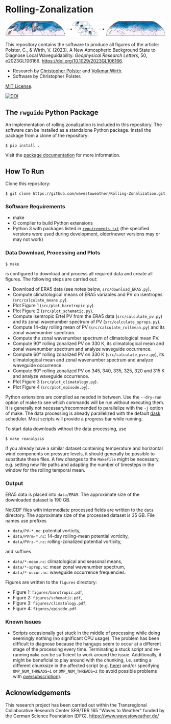 # Rolling-Zonalization

![Rolling Zonalization example](https://raw.githubusercontent.com/wavestoweather/Rolling-Zonalization/main/docs/source/img/rzon.png)

This repository contains the software to produce all figures of the article: Polster, C., & Wirth, V. (2023). A New Atmospheric Background State to Diagnose Local Waveguidability. *Geophysical Research Letters*, 50, e2023GL106166. https://doi.org/10.1029/2023GL106166.

- Research by [Christopher Polster](https://dynmet.ipa.uni-mainz.de/christopher-polster/) and [Volkmar Wirth](https://dynmet.ipa.uni-mainz.de/volkmar-wirth/).
- Software by Christopher Polster.

[MIT License](LICENSE).

[![DOI](https://zenodo.org/badge/682976838.svg)](https://zenodo.org/badge/latestdoi/682976838)


## The `rwguide` Python Package

An implementation of rolling zonalization is included in this repository.
The software can be installed as a standalone Python package.
Install the package from a clone of the repository:

    $ pip install .

Visit the [package documentation](https://wavestoweather.github.io/Rolling-Zonalization) for more information.


## How To Run

Clone this repository:

    $ git clone https://github.com/wavestoweather/Rolling-Zonalization.git


### Software Requirements

- make
- C compiler to build Python extensions
- Python 3 with packages listed in [`requirements.txt`](requirements.txt) (the specified versions were used during development, older/newer versions may or may not work)


### Data Download, Processing and Plots

    $ make

is configured to download and process all required data and create all figures.
The following steps are carried out:

- Download of ERA5 data (see notes below, `src/download_ERA5.py`).
- Compute climatological means of ERA5 variables and PV on isentropes (`src/calculate_means.py`).
- Plot Figure 1 (`src/plot_barotropic.py`).
- Plot Figure 2 (`src/plot_schematic.py`).
- Compute isentropic Ertel PV from the ERA5 data (`src/calculate_pv.py`) and its zonal wavenumber spectrum of PV (`src/calculate_sprops.py`).
- Compute 14-day rolling mean of PV (`src/calculate_rollmean.py`) and its zonal wavenumber spectrum.
- Compute the zonal wavenumber spectrum of climatological mean PV.
- Compute 90° rolling zonalized PV on 330 K, its climatological mean and zonal wavenumber spectrum and analyze waveguide occurrence.
- Compute 60° rolling zonalized PV on 330 K (`src/calculate_pvrz.py`), its climatological mean and zonal wavenumber spectrum and analyze waveguide occurrence.
- Compute 60° rolling zonalized PV on 345, 340, 335, 325, 320 and 315 K and analyze waveguide occurrence.
- Plot Figure 3 (`src/plot_climatology.py`).
- Plot Figure 4 (`src/plot_episode.py`).

Python extensions are compiled as needed in between.
Use the `--dry-run` option of make to see which commands will be run without executing them.
It is generally not necessary/recommended to parallelize with the `-j` option of make.
The data processing is already parallelized with the default [dask](https://www.dask.org/) scheduler.
Most scripts will provide a progress bar while running.


To start data downloads without the data processing, use

    $ make reanalysis

If you already have a similar dataset containing temperature and horizontal wind components on pressure levels, it should generally be possible to substitute these files.
A few changes to the `Makefile` might be necessary, e.g. setting new file paths and adapting the number of timesteps in the window for the rolling temporal mean.


### Output

ERA5 data is placed into `data/ERA5`.
The approximate size of the downloaded dataset is 190 GB.

NetCDF files with intermediate processed fields are written to the `data` directory.
The approximate size of the processed dataset is 35 GB.
File names use prefixes

- `data/PV-*.nc`: potential vorticity,
- `data/PVrm-*.nc`: 14-day rolling-mean potential vorticity,
- `data/PVrz-*.nc`: rolling-zonalized potential vorticity,

and suffixes

- `data/*-mean.nc`: climatological and seasonal means,
- `data/*-sprop.nc`: mean zonal wavenumber spectrum,
- `data/*-occur.nc`: waveguide occurrence frequencies.

Figures are written to the `figures` directory:

- Figure 1: `figures/barotropic.pdf`,
- Figure 2: `figures/schematic.pdf`,
- Figure 3: `figures/climatology.pdf`,
- Figure 4: `figures/episode.pdf`.


### Known Issues

- Scripts occasionally get stuck in the middle of processing while doing seemingly nothing (no significant CPU usage).
  The problem has been difficult to diagnose because the hangups seem to occur at a different stage of the processing every time.
  Terminating a stuck script and re-running `make` can be sufficient to work around the issue.
  Additionally, it might be beneficial to play around with the chunking, i.e. setting a different chunksize in the affected script (e.g. [here](https://github.com/wavestoweather/Rolling-Zonalization/blob/4e79ec2c6ff63785d2dcff165d172b556c39f7f0/src/calculate_sprops.py#L27)) and/or specifying `OMP_NUM_THREADS=1` or `OMP_NUM_THREADS=2` (to avoid possible problems with [oversubscription](https://docs.dask.org/en/latest/array-best-practices.html?highlight=OMP_NUM_THREADS#avoid-oversubscribing-threads)).


## Acknowledgements

This research project has been carried out within the Transregional Collaborative Research Center SFB/TRR 165 "Waves to Weather" funded by the German Science Foundation (DFG). https://www.wavestoweather.de/

